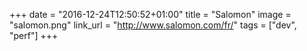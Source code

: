 +++
date = "2016-12-24T12:50:52+01:00"
title = "Salomon"
image = "salomon.png"
link_url = "http://www.salomon.com/fr/"
tags = ["dev", "perf"]
+++

